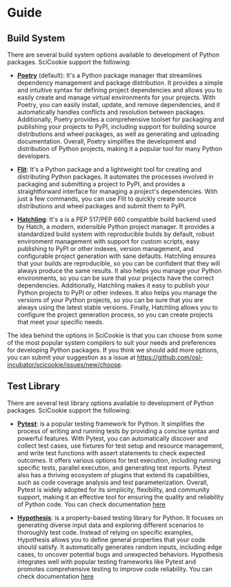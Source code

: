 # Guide

## Build System

There are several build system options available to development of Python
packages. SciCookie support the following:

- [**Poetry**](https://python-poetry.org/) (default): It's a Python package
  manager that streamlines dependency management and package distribution. It
  provides a simple and intuitive syntax for defining project dependencies and
  allows you to easily create and manage virtual environments for your projects.
  With Poetry, you can easily install, update, and remove dependencies, and it
  automatically handles conflicts and resolution between packages. Additionally,
  Poetry provides a comprehensive toolset for packaging and publishing your
  projects to PyPI, including support for building source distributions and
  wheel packages, as well as generating and uploading documentation. Overall,
  Poetry simplifies the development and distribution of Python projects, making
  it a popular tool for many Python developers.

- [**Flit**](https://flit.pypa.io): It's a Python package and a lightweight tool
  for creating and distributing Python packages. It automates the processes
  involved in packaging and submitting a project to PyPI, and provides a
  straightforward interface for managing a project's dependencies. With just a
  few  commands, you can use Flit to quickly create source distributions and
  wheel packages and submit them to PyPI.

- [**Hatchling**](https://hatch.pypa.io): 
  It's a is a PEP 517/PEP 660 compatible build backend used by Hatch, a modern, extensible Python project manager. It provides a standardized build system with reproducible builds by default, robust environment management with support for custom scripts, easy publishing to PyPI or other indexes, version management, and configurable project generation with sane defaults.
  Hatchling ensures that your builds are reproducible, so you can be confident that they will always produce the same results. It also helps you manage your Python environments, so you can be sure that your projects have the correct dependencies. Additionally, Hatchling makes it easy to publish your Python projects to PyPI or other indexes. It also helps you manage the versions of your Python projects, so you can be sure that you are always using the latest stable versions. Finally, Hatchling allows you to configure the project generation process, so you can create projects that meet your specific needs.

The idea behind the options in SciCookie is that you can choose from some of the
most popular system compilers to suit your needs and preferences for developing
Python packages. If you think we should add more options, you can submit your
suggestion as a issue at
https://github.com/osl-incubator/scicookie/issues/new/choose.
 
## Test Library

There are several test library options available to development of Python packages. SciCookie support the following:

-  [**Pytest**](https://docs.pytest.org/en/): is a popular testing framework for Python. It simplifies the process of writing and running tests by providing a concise syntax and powerful features. With Pytest, you can automatically discover and collect test cases, use fixtures for test setup and resource management, and write test functions with assert statements to check expected outcomes. It offers various options for test execution, including running specific tests, parallel execution, and generating test reports. Pytest also has a thriving ecosystem of plugins that extend its capabilities, such as code coverage analysis and test parameterization. Overall, Pytest is widely adopted for its simplicity, flexibility, and community support, making it an effective tool for ensuring the quality and reliability of Python code. You can check documentation [here](https://docs.pytest.org/en/)

- [**Hypothesis**](https://hypothesis.readthedocs.io/): is a property-based testing library for Python. It focuses on generating diverse input data and exploring different scenarios to thoroughly test code. Instead of relying on specific examples, Hypothesis allows you to define general properties that your code should satisfy. It automatically generates random inputs, including edge cases, to uncover potential bugs and unexpected behaviors. Hypothesis integrates well with popular testing frameworks like Pytest and promotes comprehensive testing to improve code reliability. You can check documentation [here](https://hypothesis.readthedocs.io/)
